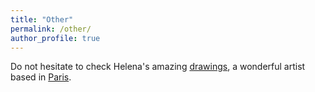 ```yaml
---
title: "Other"
permalink: /other/
author_profile: true
---
```


Do not hesitate to check Helena's amazing [drawings](https://www.helenahauss.net/), a wonderful artist based in [Paris](https://www.schoolgallery.fr).
